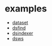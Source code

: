 
# examples

+ [dataset](dataset/)
+ [dsfind](dsfind/)
+ [dsindexer](dsindexer/)
+ [dsws](dsws/)









































































